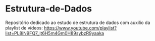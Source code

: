# Estrutura-de-Dados

Repositório dedicado ao estudo de estrutura de dados com auxilio da playlist de vídeos:
https://www.youtube.com/playlist?list=PL8iN9FQ7_jt6H5m4Gm0H89sybzR9yaaka